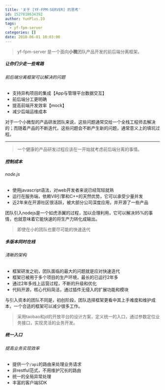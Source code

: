 ```yaml
---
title: '关于 [YF-FPM-SERVER] 的思考'
id: 1527818634392
author: YunPlus.IO
tags:
  - yf-fpm-server
categories: []
date: 2018-06-01 10:03:00
---
```

> yf-fpm-server 是一个面向**小微**团队产品开发的前后端分离框架。
<!--more-->
##### 让你们少走一些弯路
###### 前后端分离框架可以解决的问题
- 支持异构项目的集成【App与管理平台数据交互】
- 前后端分工更明确
- 提高前端开发效率【mock】
- 减少后端运维成本

对于一个小微型的产品研发团队来说，这些问题通常交给一个全栈工程师去解决的；而随着产品的不断迭代，这些问题会不断产生新的问题，通常意义上的填坑过程。

---

> 一个健康的产品研发过程应该在一开始就考虑前后端分离的事情。

##### 控制成本
###### node.js
- 使用javascript语法，对web开发者来说已经驾轻就熟
- 运行在服务端，依赖V8引擎和C++的天然优势，它可以承受少量并发
- 近2年来在开源社区很活跃，被大部分公司深度应用，并开源了一些产品

团队引入nodejs是一个如虎添翼的过程，加以合理利用，它可以解决95%的事情，也就意味着它能快速的将生产力转化成输出。

> 即使在小的团队也要尽可能的快速迭代

##### 多版本同时在线
###### 清晰的架构
- 框架研发之初，团队面临的最大的问题就是应对快速迭代
- 框架已被用于多个项目的生产环境，最长的已运行2年多
- 通过2年多线上运营过程，不断的升级和优化
- 代码开源，核心代码简洁，通过插件无侵入的扩展功能和模块

与引入资本的团队不同是，初创阶段，团队选择框架更看中其上手难度和维护成本，一个合适的框架可以减少很多工作。

> 采用taobao和jd的开放平台的设计方案，定义统一的入口，通过参数定位业务接口，实现灵活的业务开发。

##### 统一入口
###### 提高业务实现效率
- 提供一个`/api`的路由来处理业务请求
- 非restful范式，不用维护冗长的路由
- 统一的全局异常处理
- 丰富的客户端SDK



